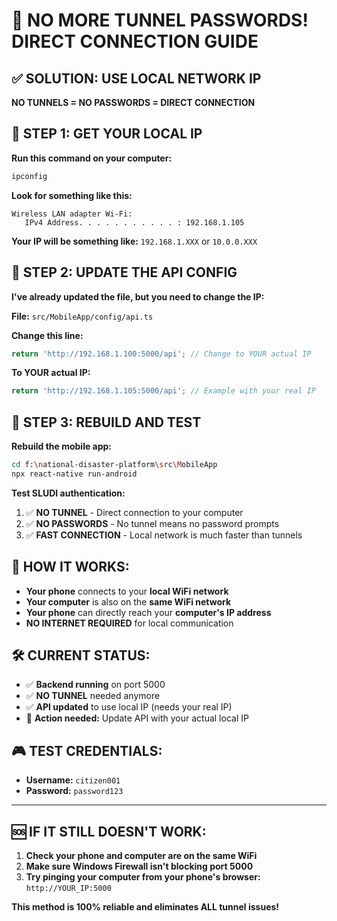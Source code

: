 # 🚫 NO MORE TUNNEL PASSWORDS! DIRECT CONNECTION GUIDE

## ✅ **SOLUTION: USE LOCAL NETWORK IP**

**NO TUNNELS = NO PASSWORDS = DIRECT CONNECTION**

## 📱 **STEP 1: GET YOUR LOCAL IP**

**Run this command on your computer:**
```cmd
ipconfig
```

**Look for something like this:**
```
Wireless LAN adapter Wi-Fi:
   IPv4 Address. . . . . . . . . . . : 192.168.1.105
```

**Your IP will be something like:** `192.168.1.XXX` or `10.0.0.XXX`

## 🔧 **STEP 2: UPDATE THE API CONFIG**

**I've already updated the file, but you need to change the IP:**

**File:** `src/MobileApp/config/api.ts`

**Change this line:**
```typescript
return 'http://192.168.1.100:5000/api'; // Change to YOUR actual IP
```

**To YOUR actual IP:**
```typescript
return 'http://192.168.1.105:5000/api'; // Example with your real IP
```

## 🚀 **STEP 3: REBUILD AND TEST**

**Rebuild the mobile app:**
```bash
cd f:\national-disaster-platform\src\MobileApp
npx react-native run-android
```

**Test SLUDI authentication:**
1. ✅ **NO TUNNEL** - Direct connection to your computer
2. ✅ **NO PASSWORDS** - No tunnel means no password prompts  
3. ✅ **FAST CONNECTION** - Local network is much faster than tunnels

## 🎯 **HOW IT WORKS:**

- **Your phone** connects to your **local WiFi network**
- **Your computer** is also on the **same WiFi network**  
- **Your phone** can directly reach your **computer's IP address**
- **NO INTERNET REQUIRED** for local communication

## 🛠️ **CURRENT STATUS:**
- ✅ **Backend running** on port 5000
- ✅ **NO TUNNEL** needed anymore
- ✅ **API updated** to use local IP (needs your real IP)
- 🔧 **Action needed:** Update API with your actual local IP

## 🎮 **TEST CREDENTIALS:**
- **Username:** `citizen001`
- **Password:** `password123`

---

## 🆘 **IF IT STILL DOESN'T WORK:**

1. **Check your phone and computer are on the same WiFi**
2. **Make sure Windows Firewall isn't blocking port 5000**
3. **Try pinging your computer from your phone's browser:** `http://YOUR_IP:5000`

**This method is 100% reliable and eliminates ALL tunnel issues!**

